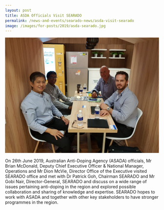 ```yaml
---
layout: post
title: ASDA Officials Visit SEARADO
permalink: /news-and-events/searado-news/asda-visit-searado
image: /images/for-posts/2019/asda-searado.jpg
---
```

![Group Photo with ASDA Officials and SEARADO](/images/for-posts/2019/asda-searado.jpg)

On 26th June 2019, Australian Anti-Doping Agency (ASADA) officials, Mr Brian McDonald, Deputy Chief Executive Officer & National Manager, Operations and Mr Dion McVie, Director Office of the Executive visited SEARADO office and met with Dr Patrick Goh, Chairman SEARADO and Mr Gobi Nair, Director-General, SEARADO and discuss on a wide range of issues pertaining anti-doping in the region and explored possible collaboration and sharing of knowledge and expertise. SEARADO hopes to work with ASADA and together with other key stakeholders to have stronger programmes in the region.
